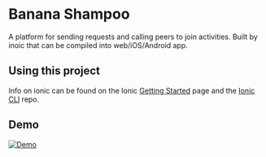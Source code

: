 Banana Shampoo
=====================

A platform for sending requests and calling peers to join activities. Built by inoic that can be compiled into web/iOS/Android app.

## Using this project

Info on ionic can be found on the Ionic [Getting Started](http://ionicframework.com/getting-started) page and the [Ionic CLI](https://github.com/driftyco/ionic-cli) repo.

## Demo

[![Demo](http://img.youtube.com/vi/FryAbozrXGo/0.jpg)](http://www.youtube.com/watch?v=FryAbozrXGo)
